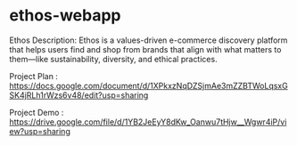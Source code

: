 # ethos-webapp

Ethos Description: 
Ethos is a values-driven e-commerce discovery platform that helps users find and shop from brands that align with what matters to them—like sustainability, diversity, and ethical practices.

Project Plan :
https://docs.google.com/document/d/1XPkxzNqDZSjmAe3mZZBTWoLqsxGSK4jRLh1rWzs6v48/edit?usp=sharing

Project Demo :
https://drive.google.com/file/d/1YB2JeEyY8dKw_Oanwu7tHjw__Wgwr4iP/view?usp=sharing
